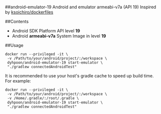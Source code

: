 ##android-emulator-19
Android and emulator armeabi-v7a (API 19)
Inspired by [ksoichiro/dockerfiles](https://github.com/ksoichiro/dockerfiles/tree/master/android-emulator)

##Contents
* Android SDK Platform API level **19**
* Android **armeabi-v7a** System Image in level **19**

##Usage
```
docker run --privileged -it \
 -v /Path/to/your/android/project/:/workspace \
 dyhpoon/android-emulator-19 start-emulator \
 "./gradlew connectedAndroidTest"
```

It is recommended to use your host's gradle cache to speed up build time. For example:

```
docker run --privileged -it \
 -v /Path/to/your/android/project/:/workspace \
 -v /Home/.gradle/:/root/.gradle \
 dyhpoon/android-emulator-19 start-emulator \
 "./gradlew connectedAndroidTest"
```
